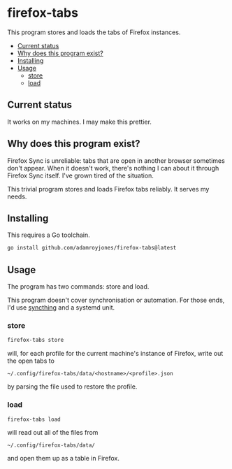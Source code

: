 # firefox-tabs

This program stores and loads the tabs of Firefox instances.

- [Current status](#current-status)
- [Why does this program exist?](#why-does-this-program-exist?)
- [Installing](#installing)
- [Usage](#usage)
  - [store](#store)
  - [load](#load)

## Current status

It works on my machines. I may make this prettier.

## Why does this program exist?

Firefox Sync is unreliable: tabs that are open in another browser sometimes
don't appear. When it doesn't work, there's nothing I can about it through
Firefox Sync itself. I've grown tired of the situation.

This trivial program stores and loads Firefox tabs reliably. It serves my needs.

## Installing

This requires a Go toolchain.

```sh
go install github.com/adamroyjones/firefox-tabs@latest
```

## Usage

The program has two commands: store and load.

This program doesn't cover synchronisation or automation. For those ends, I'd
use [syncthing](https://syncthing.net) and a systemd unit.

### store

```sh
firefox-tabs store
```

will, for each profile for the current machine's instance of Firefox, write out
the open tabs to

```
~/.config/firefox-tabs/data/<hostname>/<profile>.json
```

by parsing the file used to restore the profile.

### load

```sh
firefox-tabs load
```

will read out all of the files from

```
~/.config/firefox-tabs/data/
```

and open them up as a table in Firefox.
